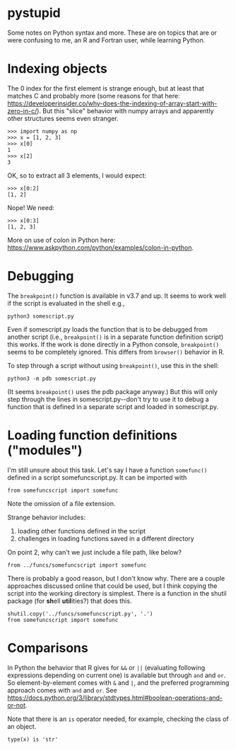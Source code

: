 # pystupid
Some notes on Python syntax and more.
These are on topics that are or were confusing to me, an R and Fortran user, while learning Python.

# Indexing objects
The 0 index for the first element is strange enough, but at least that matches C and probably more (some reasons for that here: <https://developerinsider.co/why-does-the-indexing-of-array-start-with-zero-in-c/>).
But this "slice" behavior with numpy arrays and apparently other structures seems even stranger.

```
>>> import numpy as np
>>> x = [1, 2, 3]
>>> x[0]
1
>>> x[2]
3
```

OK, so to extract all 3 elements, I would expect:

```
>>> x[0:2]
[1, 2]
```

Nope!
We need:

```
>>> x[0:3]
[1, 2, 3]
```

More on use of colon in Python here: <https://www.askpython.com/python/examples/colon-in-python>.

# Debugging
The `breakpoint()` function is available in v3.7 and up.
It seems to work well if the script is evaluated in the shell e.g., 

```
python3 somescript.py
```

Even if somescript.py loads the function that is to be debugged from another script (i.e., `breakpoint()` is in a separate function definition script) this works.
If the work is done directly in a Python console, `breakpoint()` seems to be completely ignored.
This differs from `browser()` behavior in R.

To step through a script without using `breakpoint()`, use this in the shell:

```
python3 -m pdb somescript.py 
```

(It seems `breakpoint()` uses the pdb package anyway.)
But this will only step through the lines in somescript.py--don't try to use it to debug a function that is defined in a separate script and loaded in somescript.py.

# Loading function definitions ("modules")
I'm still unsure about this task.
Let's say I have a function `somefunc()` defined in a script somefuncscript.py.
It can be imported with 

```
from somefuncscript import somefunc
```

Note the omission of a file extension.

Strange behavior includes: 

1. loading other functions defined in the script 
2. challenges in loading functions saved in a different directory

On point 2, why can't we just include a file path, like below?

```
from ../funcs/somefuncscript import somefunc
```

There is probably a good reason, but I don't know why.
There are a couple approaches discussed online that could be used, but I think copying the script into the working directory is simplest.
There is a function in the shutil package (for **sh**ell **util**ities?) that does this.

```
shutil.copy('../funcs/somefuncscript.py', '.')
from somefuncscript import somefunc
```

# Comparisons
In Python the behavior that R gives for `&&` or `||` (evaluating following expressions depending on current one) is available but through `and` and `or`.
So element-by-element comes with `&` and `|`, and the preferred programming approach comes with `and` and `or`.
See <https://docs.python.org/3/library/stdtypes.html#boolean-operations-and-or-not>.

Note that there is an `is` operator needed, for example, checking the class of an object.

```
type(x) is 'str'
```



